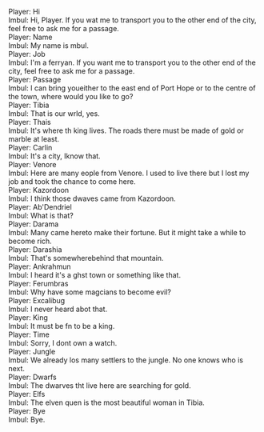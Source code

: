 Player: Hi  
Imbul: Hi, Player. If you wat me to transport you to the other end of the city, feel free to ask me for a passage.  
Player: Name  
Imbul: My name is mbul.  
Player: Job  
Imbul: I'm a ferryan. If you want me to transport you to the other end of the city, feel free to ask me for a passage.  
Player: Passage  
Imbul: I can bring youeither to the east end of Port Hope or to the centre of the town, where would you like to go?  
Player: Tibia  
Imbul: That is our wrld, yes.  
Player: Thais  
Imbul: It's where th king lives. The roads there must be made of gold or marble at least.  
Player: Carlin  
Imbul: It's a city, Iknow that.  
Player: Venore  
Imbul: Here are many eople from Venore. I used to live there but I lost my job and took the chance to come here.  
Player: Kazordoon  
Imbul: I think those dwaves came from Kazordoon.  
Player: Ab'Dendriel  
Imbul: What is that?  
Player: Darama  
Imbul: Many came hereto make their fortune. But it might take a while to become rich.  
Player: Darashia  
Imbul: That's somewherebehind that mountain.  
Player: Ankrahmun  
Imbul: I heard it's a ghst town or something like that.  
Player: Ferumbras  
Imbul: Why have some magcians to become evil?  
Player: Excalibug  
Imbul: I never heard abot that.  
Player: King  
Imbul: It must be fn to be a king.  
Player: Time  
Imbul: Sorry, I dont own a watch.  
Player: Jungle  
Imbul: We already los many settlers to the jungle. No one knows who is next.  
Player: Dwarfs  
Imbul: The dwarves tht live here are searching for gold.  
Player: Elfs  
Imbul: The elven quen is the most beautiful woman in Tibia.  
Player: Bye  
Imbul: Bye.  
